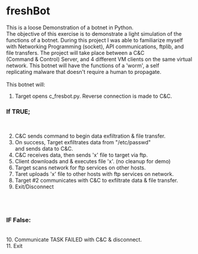 # freshBot
This is a loose Demonstration of a botnet in Python.<br>
The objective of this exercise is to demonstrate a light simulation of the<br>
functions of a botnet. During this project I was able to familiarize myself<br>
with Networking Programming (socket), API communications, ftplib, and<br>
file transfers. The project will take place between a C&C<br>
(Command & Control) Server, and 4 different VM clients on the same virtual<br>
network. This botnet will have the functions of a 'worm', a self<br>
replicating malware that doesn't require a human to propagate.
<br>
<br>
This botnet will:

1. Target opens c_fresbot.py. Reverse connection is made to C&C.<br>

<h3>If TRUE;</h3><br>

2. C&C sends command to begin data exfiltration & file transfer.<br>
3. On success, Target exfiltrates data from "/etc/passwd"<br>
   and sends data to C&C.<br>
4. C&C receives data, then sends 'x' file to target via ftp.
5. Client downloads and & executes file 'x'. (no cleanup for demo)
6. Target scans network for ftp services on other hosts.<br>
7. Taret uploads 'x' file to other hosts with ftp services on network.
8. Target #2 communicates with C&C to exfiltrate data & file transfer.<br>
9. Exit/Disconnect<br>
<br>
<br>
<h3>IF False:</h3><br>
10. Communicate TASK FAILED with C&C & disconnect.<br>
11. Exit<br>

